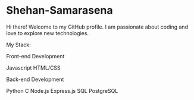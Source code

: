# Shehan-Samarasena

Hi there! Welcome to my GitHub profile. I am passionate about coding and love to explore new technologies.

My Stack:

Front-end Development

Javascript 
HTML/CSS

Back-end Development

Python 
C 
Node.js 
Express.js 
SQL 
PostgreSQL
